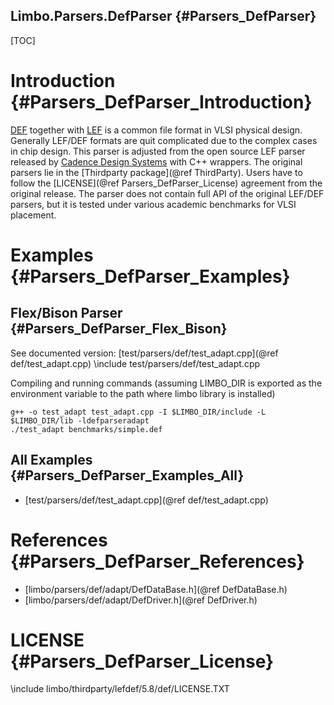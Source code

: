 Limbo.Parsers.DefParser {#Parsers_DefParser}
---------

[TOC]

# Introduction {#Parsers_DefParser_Introduction}

[DEF](https://en.wikipedia.org/wiki/Design_Exchange_Format) together with [LEF](https://en.wikipedia.org/wiki/Library_Exchange_Format) is a common file format in VLSI physical design. 
Generally LEF/DEF formats are quit complicated due to the complex cases in chip design. 
This parser is adjusted from the open source LEF parser released by [Cadence Design Systems](https://www.cadence.com) with C++ wrappers. 
The original parsers lie in the [Thirdparty package](@ref ThirdParty).
Users have to follow the [LICENSE](@ref Parsers_DefParser_License) agreement from the original release. 
The parser does not contain full API of the original LEF/DEF parsers, but it is tested under various academic benchmarks for VLSI placement. 

# Examples {#Parsers_DefParser_Examples}

## Flex/Bison Parser {#Parsers_DefParser_Flex_Bison}

See documented version: [test/parsers/def/test_adapt.cpp](@ref def/test_adapt.cpp)
\include test/parsers/def/test_adapt.cpp

Compiling and running commands (assuming LIMBO_DIR is exported as the environment variable to the path where limbo library is installed)
~~~~~~~~~~~~~~~~
g++ -o test_adapt test_adapt.cpp -I $LIMBO_DIR/include -L $LIMBO_DIR/lib -ldefparseradapt
./test_adapt benchmarks/simple.def
~~~~~~~~~~~~~~~~

## All Examples {#Parsers_DefParser_Examples_All}

- [test/parsers/def/test_adapt.cpp](@ref def/test_adapt.cpp)

# References {#Parsers_DefParser_References}

- [limbo/parsers/def/adapt/DefDataBase.h](@ref DefDataBase.h)
- [limbo/parsers/def/adapt/DefDriver.h](@ref DefDriver.h)

# LICENSE {#Parsers_DefParser_License}

\include limbo/thirdparty/lefdef/5.8/def/LICENSE.TXT
